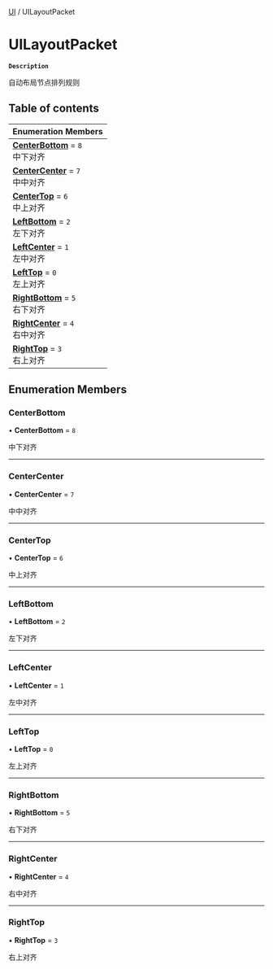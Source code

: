 [UI](../modules/UI.UI.md) / UILayoutPacket

# UILayoutPacket <Badge type="tip" text="Enumeration" /> <Score text="UILayoutPacket" />

**`Description`**

自动布局节点排列规则

## Table of contents

| Enumeration Members |
| :-----|
| **[CenterBottom](UI.UILayoutPacket.md#centerbottom)** = ``8`` <br> 中下对齐|
| **[CenterCenter](UI.UILayoutPacket.md#centercenter)** = ``7`` <br> 中中对齐|
| **[CenterTop](UI.UILayoutPacket.md#centertop)** = ``6`` <br> 中上对齐|
| **[LeftBottom](UI.UILayoutPacket.md#leftbottom)** = ``2`` <br> 左下对齐|
| **[LeftCenter](UI.UILayoutPacket.md#leftcenter)** = ``1`` <br> 左中对齐|
| **[LeftTop](UI.UILayoutPacket.md#lefttop)** = ``0`` <br> 左上对齐|
| **[RightBottom](UI.UILayoutPacket.md#rightbottom)** = ``5`` <br> 右下对齐|
| **[RightCenter](UI.UILayoutPacket.md#rightcenter)** = ``4`` <br> 右中对齐|
| **[RightTop](UI.UILayoutPacket.md#righttop)** = ``3`` <br> 右上对齐|

## Enumeration Members

### CenterBottom <Score text="CenterBottom" /> 

• **CenterBottom** = ``8``

中下对齐

___

### CenterCenter <Score text="CenterCenter" /> 

• **CenterCenter** = ``7``

中中对齐

___

### CenterTop <Score text="CenterTop" /> 

• **CenterTop** = ``6``

中上对齐

___

### LeftBottom <Score text="LeftBottom" /> 

• **LeftBottom** = ``2``

左下对齐

___

### LeftCenter <Score text="LeftCenter" /> 

• **LeftCenter** = ``1``

左中对齐

___

### LeftTop <Score text="LeftTop" /> 

• **LeftTop** = ``0``

左上对齐

___

### RightBottom <Score text="RightBottom" /> 

• **RightBottom** = ``5``

右下对齐

___

### RightCenter <Score text="RightCenter" /> 

• **RightCenter** = ``4``

右中对齐

___

### RightTop <Score text="RightTop" /> 

• **RightTop** = ``3``

右上对齐
